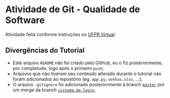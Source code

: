 # Atividade de Git - Qualidade de Software

Atividade feita conforme instruções no [UFPR Virtual](https://ufprvirtual.ufpr.br/mod/assign/view.php?id=1097025).

## Divergências do Tutorial
- Este arquivo `README` não foi criado pelo GitHub, eu o fiz posteriormente, por completude, logo após o primeiro `push`;
- Arquivos que não tiveram seu conteúdo alterado durante o tutorial não foram adicionados ao repostório (eg. `app.py`, `senhas.xlsx`, ...);
- O arquivo `.gitignore` foi adicionado posteriormente à branch [`master`](../../tree/master/) por um merge da branch [`sistema-de-login`](../../tree/sistema-de-login/);

